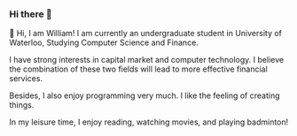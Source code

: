 ### Hi there 👋


🌱 Hi, I am William! I am currently an undergraduate student in University of Waterloo, Studying Computer Science and Finance.

I have strong interests in capital market and computer technology. I believe the combination of these two fields will lead to more effective financial services.

Besides, I also enjoy programming very much. I like the feeling of creating things.

In my leisure time, I enjoy reading, watching movies, and playing badminton!
